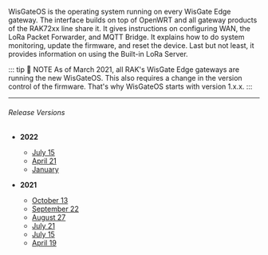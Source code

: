 <rk-head img="/assets/images/release-notes/WisGateOS.png"></rk-head>


WisGateOS is the operating system running on every WisGate Edge gateway. The interface builds on top of OpenWRT and all gateway products of the RAK72xx line share it. It gives instructions on configuring WAN, the LoRa Packet Forwarder, and MQTT Bridge. It explains how to do system monitoring, update the firmware, and reset the device. Last but not least, it provides information on using the Built-in LoRa Server.



::: tip 📝 NOTE
As of March 2021, all RAK's WisGate Edge gateways are running the new WisGateOS. This also requires a change in the version control of the firmware. That's why WisGateOS starts with version 1.x.x.
:::

---

###### Release Versions

- <b> 2022 </b>
    - [July 15](/Release-Notes/WisGateOS/2022/July-15/)
    - [April 21](/Release-Notes/WisGateOS/2022/April-21/)
    - [January](/Release-Notes/WisGateOS/2022/January-22/)


- <b> 2021 </b>
    - [October 13](/Release-Notes/WisGateOS/2021/October-13/)
    - [September 22](/Release-Notes/WisGateOS/2021/September-22/)
    - [August 27](/Release-Notes/WisGateOS/2021/August-27/)
    - [July 21](/Release-Notes/WisGateOS/2021/July-21/)
    - [July 15](/Release-Notes/WisGateOS/2021/July-15/)
    - [April 19](/Release-Notes/WisGateOS/2021/April-19/)


